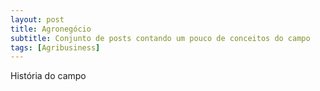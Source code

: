 ```yaml
---
layout: post
title: Agronegócio
subtitle: Conjunto de posts contando um pouco de conceitos do campo
tags: [Agribusiness]
---
```


História do campo



